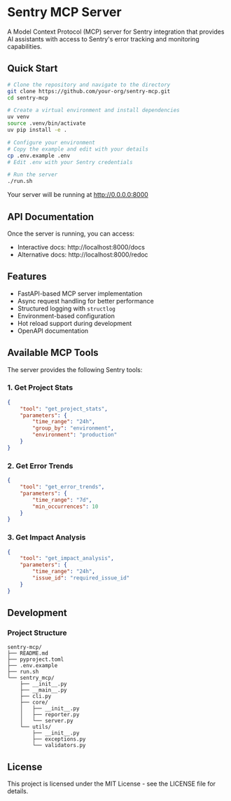# Sentry MCP Server

A Model Context Protocol (MCP) server for Sentry integration that provides AI assistants with access to Sentry's error tracking and monitoring capabilities.

## Quick Start

```bash
# Clone the repository and navigate to the directory
git clone https://github.com/your-org/sentry-mcp.git
cd sentry-mcp

# Create a virtual environment and install dependencies
uv venv
source .venv/bin/activate
uv pip install -e .

# Configure your environment 
# Copy the example and edit with your details
cp .env.example .env
# Edit .env with your Sentry credentials

# Run the server
./run.sh
```

Your server will be running at http://0.0.0.0:8000

## API Documentation

Once the server is running, you can access:
- Interactive docs: http://localhost:8000/docs
- Alternative docs: http://localhost:8000/redoc

## Features

- FastAPI-based MCP server implementation
- Async request handling for better performance
- Structured logging with `structlog`
- Environment-based configuration
- Hot reload support during development
- OpenAPI documentation

## Available MCP Tools

The server provides the following Sentry tools:

### 1. Get Project Stats
```json
{
    "tool": "get_project_stats",
    "parameters": {
        "time_range": "24h",
        "group_by": "environment",
        "environment": "production"
    }
}
```

### 2. Get Error Trends
```json
{
    "tool": "get_error_trends",
    "parameters": {
        "time_range": "7d",
        "min_occurrences": 10
    }
}
```

### 3. Get Impact Analysis
```json
{
    "tool": "get_impact_analysis",
    "parameters": {
        "time_range": "24h",
        "issue_id": "required_issue_id"
    }
}
```

## Development

### Project Structure
```
sentry-mcp/
├── README.md
├── pyproject.toml
├── .env.example
├── run.sh
└── sentry_mcp/
    ├── __init__.py
    ├── __main__.py
    ├── cli.py
    ├── core/
    │   ├── __init__.py
    │   ├── reporter.py
    │   └── server.py
    └── utils/
        ├── __init__.py
        ├── exceptions.py
        └── validators.py
```

## License

This project is licensed under the MIT License - see the LICENSE file for details. 